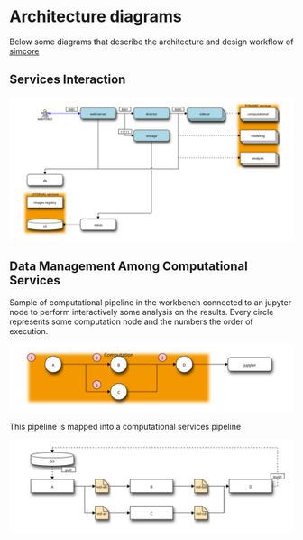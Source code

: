 # Architecture diagrams

Below some diagrams that describe the architecture and design workflow of [simcore]

## Services Interaction

[![service-interaction](img/service-interaction.svg)]([http://interactive.blockdiag.com/?compression=deflate&src=eJx9U8tuwjAQvPcrrJwDDeJClQYJUQ6VWiqhHlqhHhx7CRZOHNmmCFX8e9fOgwQQOUT27szs7thOpWI7LmhG_h4IYSov95ZaoQoqydpYynbAQyKYKkhCAiM4MKqHZZEFPzEScsVBiiJrsT56UHoHuh-jqHg0wvSjXGhgVmm3Dg6QPhrQv6CDds-kgMIGyNrSEhLqwBUz9RiR0wwM0ZAJY_XRE824gQcbqQ5sS7UdcmppSg1UfQcGdZCJeNxlWu1Lb4D7JE1Bumlfvpez99c5cT0JBsaLu69nU9yaELdDxrUFnnDCX1OkquErJMH8Y7W4FO-aELb24CoNSd2zA56w7bNgrbf4-lyslrO3s6ZLXltEclEIhXpjXxPteh5MqyBZb5Tk7siNPUpIuLK2Oqq6aP9UHK_bMVlXrTxFk1GINkmlk1Tu4efyfAkSm-Ea0iSKRjeB9dxn3CTqXR4vltad-0zDuJfw83Zz3bKDaZ_XlnIT19cbV1fvBT3Dm8Op2d4idl_LfWT3tVwgT_831C63](http://interactive.blockdiag.com/?compression=deflate&src=eJyVU8tuwjAQvPMVls_QBnGhgiChlkOllkPVQ6uoBz-WxMKJkW1KUcW_13YeTRqEqA-R4p2ZXe_sUqnYlguSou8BQkzlu70lVqiCSJQYS9gW-MfMhXLFQYoi7d4awYER3VwOkcnIDmKt9gUHTtXX0IlKpWMp0sxSuYfAI07_aITpqnGhgVmlk-tE8AHorQH9CRr_h8KkgMJiVHGIT1nmpz2ZkiVykoJBGlJhrD7i8PRJLYA3Uh1YRrS94cQSSgzgsjtO2BGvrC0XhVD9AgYulLr_XXDIH0koSBQj_PC-Xj4_3iPfA8HAhLr86fg4a7ybNX33uJP7OPGgHaSDboxXb6-rl_Xy6VfWB3s9cFZPfL7T4G9f56NFxxuUlMp30XRcP_2sicgR6xmoSdMoGp8FVs2tcWN_OlMU1GiyUZLX01pRLgVKF1qxdt7Rostrp2pWoak76qyIg_TW6yjB-ciJyc4ItjfuIrC9TD2gn9P5qHxWBYi5sjaETz9ueVQ8))




## Data Management Among Computational Services

Sample of computational pipeline in the workbench connected to an jupyter node to perform interactively some analysis on the results. Every circle represents some
computation node and the numbers the order of execution.

[![pipeline-sample](img/pipeline-sample.svg)](http://interactive.blockdiag.com/?compression=deflate&src=eJyFzjsOwyAMBuCdU1iZ26HJiKiUkFtUHSC4KS0JiIDUh3L3QvrYoi6Wf_uzZGlsd1Va9PAkAPVhOguHrNO-M7iBMQ4SPSpgsDvSBJp1UC6A_wPtOqgWcInuHtB_mLdxVKikvaUlgT5llz81QqJhBbeDi0EEbcciH5_sGCb9QFZWmUNNoaHAKbRpOxPII9juocklz96R_2Kbu-8PlMwvJDBWQg)

This pipeline is mapped into a computational services pipeline

[![pipeline-services](img/pipeline-services.svg)](http://interactive.blockdiag.com/?compression=deflate&src=eJylkMEKwjAQRO_9ipBzK0K9SQTb_kGP4mGzSU1xNcWkFhH_3aSliBcP9jKZhXlZdiRZPKsWTuyZMFbn7OAMdFrwhuyABm5-pcCDBKf5cRsi-yhFlDJKFeVuKQM5o1frdcqGVnkjNuuUGd2ejB8tWrI3wS8WEVx7nX4caVxCS7WExj_pqa9stw-4f5AWCpzRKmWNJRVfAqlJ8K4n4mwqL8TntoIr5jEcEFz1HcHoynnET6SKrs5_bu16Z8aVyesNLe-Tig)



[simcore]:https://github.com/ITISFoundation/osparc-simcore
